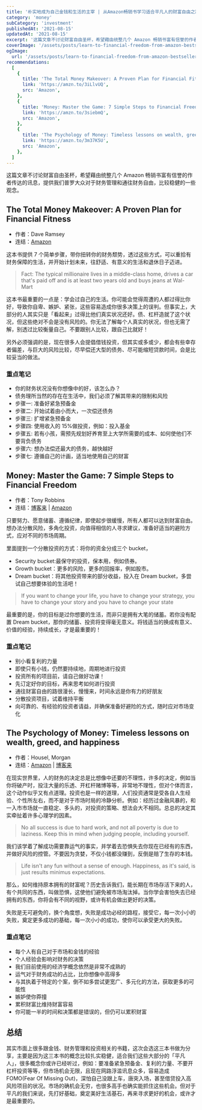 ```yaml
---
title: '朴实地成为自己金钱和生活的主宰 | 从Amazon畅销书学习适合平凡人的财富自由之路'
category: 'money'
subCategory: 'investment'
publishedAt: '2021-08-15'
updatedAt: '2021-08-15'
excerpt: '这篇文章不讨论财富自由圣杯，希望藉由统整几个 Amazon 畅销书富有信誉的作者传达的讯息，提供我们普罗大众对于财务管理和通往财务自由，比较稳健的一些观念。'
coverImage: '/assets/posts/learn-to-financial-freedom-from-amazon-bestsellers/cover.jpg'
ogImage:
  url: '/assets/posts/learn-to-financial-freedom-from-amazon-bestsellers/cover.jpg'
recommendations:
  [
    {
      title: 'The Total Money Makeover: A Proven Plan for Financial Fitness',
      link: 'https://amzn.to/3iLlvUQ',
      src: 'Amazon',
    },
    {
      title: 'Money: Master the Game: 7 Simple Steps to Financial Freedom',
      link: 'https://amzn.to/3siebmQ',
      src: 'Amazon',
    },
    {
      title: 'The Psychology of Money: Timeless lessons on wealth, greed, and happiness',
      link: 'https://amzn.to/3m37K5U',
      src: 'Amazon',
    },
  ]
---
```


这篇文章不讨论财富自由圣杯，希望藉由统整几个 Amazon 畅销书富有信誉的作者传达的讯息，提供我们普罗大众对于财务管理和通往财务自由，比较稳健的一些观念。

## The Total Money Makeover: A Proven Plan for Financial Fitness

- 作者：Dave Ramsey
- 连结：[Amazon](https://amzn.to/3iLlvUQ)

这本书提供 7 个简单步骤，带你扭转你的财务颓势，透过这些方式，可以重拾有财务保障的生活，并开始计划未来，往舒适、有意义的生活和退休日子迈进。

> Fact: The typical millionaire lives in a middle-class home, drives a car that's paid off and is at least two years old and buys jeans at Wal-Mart

这本书最重要的一点是：学会过自己的生活。你可能会觉得周遭的人都过得比你好，导致你自卑、嫉妒、紧张，这些容易造成你很多决策上的误判。但事实上，大部分的人其实只是「看起来」过得比他们真实状况还好。债、杠杆造就了这个状况，但这些绝对不会是没有风险的。你无法了解每个人真实的状况，但也无需了解，别透过比较衡量自己。不要跟别人比较，跟自己比就好！

另外必须强调的是，现在很多人会提倡借钱投资，但其实或多或少，都会有些幸存者偏差，与巨大的风险比较，尽早偿还大型的债务、尽可能缩短贷款时间，会是比较妥当的做法。

### 重点笔记

- 你的财务状况没有你想像中的好，该怎么办？
- 债务理所当然的存在在生活中，我们必须了解其带来的限制和风险
- 步骤一: 准备好紧急预备金
- 步骤二: 开始试着由小而大，一次偿还债务
- 步骤三: 扩增紧急预备金
- 步骤四: 使用收入的 15%做投资，例如：投入基金
- 步骤五: 若有小孩，需预先规划好养育至上大学所需要的成本、如何使他们不要背负债务
- 步骤六: 想办法偿还最大的债务，越快越好
- 步骤七: 遵循自己的计画，适当地使用自己的财富

## Money: Master the Game: 7 Simple Steps to Financial Freedom

- 作者：Tony Robbins
- 连结：[博客来](https://www.books.com.tw/exep/assp.php/cwhuang0523/products/F013686859?utm_source=cwhuang0523&utm_medium=ap-books&utm_content=recommend&utm_campaign=ap-202108) | [Amazon](https://amzn.to/3siebmQ)

只要努力、愿意储蓄、遵循纪律，即使起步很缓慢，所有人都可以达到财富自由。想办法分散风险，多角化投资，向值得相信的人寻求建议，准备好适当的避险方式，应对不同的市场周期。

里面提到一个分散投资的方式：将你的资金分成三个 bucket，

- Security bucket:最保守的投资，保本用，例如债券。
- Growth bucket：更多的风险，更多的回报率，例如股市。
- Dream bucket：将其他投资带来的部分收益，投入在 Dream bucket，多尝试自己想要体验的生活吧！

> If you want to change your life, you have to change your strategy, you have to change your story and you have to change your state

最重要的是，你的目标是过你想要的生活，而非只是拥有大笔的储蓄。若你没有配置 Dream bucket，那你的储蓄、投资将变得毫无意义。将钱适当的换成有意义、价值的经验，持续成长，才是最重要的！

### 重点笔记

- 别小看复利的力量
- 即使只有小钱，仍然要持续地，周期地进行投资
- 投资所有的项目前，请自己做好功课！
- 先订定好你的目标，再来思考如何进行投资
- 通往财富自由的路很漫长，慢慢来，时间永远是你有力的好朋友
- 分散投资项目，试着维持平衡
- 向可靠的、有经验的投资者请益，并确保准备好避险的方式，随时应对市场变化

## The Psychology of Money: Timeless lessons on wealth, greed, and happiness

- 作者：Housel, Morgan
- 连结：[Amazon](https://amzn.to/3m37K5U) | [博客来](https://www.books.com.tw/exep/assp.php/cwhuang0523/products/F016396356?utm_source=cwhuang0523&utm_medium=ap-books&utm_content=recommend&utm_campaign=ap-202108)

在现实世界里，人的财务的决定总是比想像中还要的不理性，许多的决定，例如当你将破产时，投注大量的乐透、开杠杆赌博等等，非常地不理性，但对个体而言，这个动作似乎又有点道理。投资也是一样的道理，人们投资通常是受各自人生经验、个性所左右，而不是对于市场时局的冷静分析。例如：经历过金融风暴的，和一入市市场就一直稳定、多头的，对投资的策略、想法会大不相同。总总的决定其实牵扯着许多心理学的因素。

> No all success is due to hard work, and not all poverty is due to laziness. Keep this in mind when judging people, including yourself.

我们该学着了解成功需要靠运气的事实，并学着去恐惧失去你现在已经有的东西，并做好风险的控管。不要因为贪婪，不仅小钱都没赚到，反倒是赔了生存的本钱。

> Life isn't any fun without a sense of enough. Happiness, as it's said, is just results minimus expectations.

那么，如何维持原本拥有的财富呢？历史告诉我们，能长期在市场存活下来的人，有个共同的东西，叫做恐惧，这使他们避免被市场淘汰掉。当你学会害怕失去已经拥有的东西，你将会有不同的视野，或许有机会做出更好的决策。

失败是无可避免的，换个角度想，失败是成功必经的路程，接受它，每一次小小的失败，奠定更多成功的基础，每一次小小的成功，使你可以承受更大的失败。

### 重点笔记

- 每个人有自己对于市场和金钱的经验
- 个人经验会影响对财务的决策
- 我们目前使用的经济学概念依然是非常不成熟的
- 运气对于财务成功的占比，比你想像中高得多
- 与其执着于特定的个案，倒不如多尝试更宽广、多元化的方法，获取更多的可能性
- 嫉妒使你莽撞
- 累积财富比维持财富容易
- 你可能一半的时间和决策都是错误的，但仍可以累积财富

## 总结

其实市面上很多跟金钱、财务管理和投资相关的书籍，这次会选这三本书做为分享，主要是因为这三本书的概念比较扎实稳健，适合我们这些大部分的「平凡人」，很多概念你或许已经听过，例如：要准备紧急预备金、复利的力量、不要开杠杆投资等等，但市场机会无限，且现在网路浮滥讯息众多，容易造成 FOMO(Fear Of Missing Out)，深怕自己没跟上车，唐突入场，甚至借贷投入高风险项目的状况。市场的确机会无穷，也很多高手也确实能抓住这些机会。但对于平凡的我们来说，先打好基础，奠定美好生活基石，再来寻求更好的机会，或许才是最重要的。
